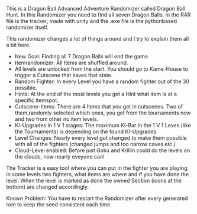 This is a Dragon Ball Advanced Adventure Randomizer called Dragon Ball Hunt.
In this Randomizer you need to find all seven Dragon Balls.
In the RAR file is the tracker, made with unity and the .exe file is the pythonbased randomizer itself.

This randomizer changes a lot of things around and I try to explain them all a bit here.
- New Goal: Finding all 7 Dragon Balls will end the game.
- Itemrandomizer: All Items are shuffled around.
- All levels are unlocked from the start. You should go to Kame-House to trigger a Cutscene that saves that state.
- Random Fighter: In every Level you have a random fighter out of the 30 possible.
- Hints: At the end of the most levels you get a Hint what item is at a specific itemspot.
- Cutscene-Items: There are 4 Items that you get in cutscenes. Two of them,randomly selected which ones, you get from the tournaments now and two from other no item levels.
- KI-Upgrades in 1 V 1 stages: The maximum KI-Bar in the 1 V 1 Leves (like the Tournaments) is depending on the found KI-Upgrades
- Level Changes: Nearly every level got changed to make them possible with all of the fighters (changed jumps and too narrow caves etc.)
- Cloud-Level enabled: Before just Goku and Krillin could do the levels on the clouds, now nearly eveyone can!

The Tracker is a easy tool where you can put in the fighter you are playing, in some levels two fighters, what items are where and if you have done the level.
When the level is marked as done the owned Section (icons at the bottom) are changed accordingly.

Known Problem:
You have to restart the Randomizer after every generated rom to keep the seed consistent each time. 

